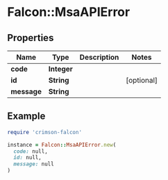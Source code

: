 # Falcon::MsaAPIError

## Properties

| Name | Type | Description | Notes |
| ---- | ---- | ----------- | ----- |
| **code** | **Integer** |  |  |
| **id** | **String** |  | [optional] |
| **message** | **String** |  |  |

## Example

```ruby
require 'crimson-falcon'

instance = Falcon::MsaAPIError.new(
  code: null,
  id: null,
  message: null
)
```

